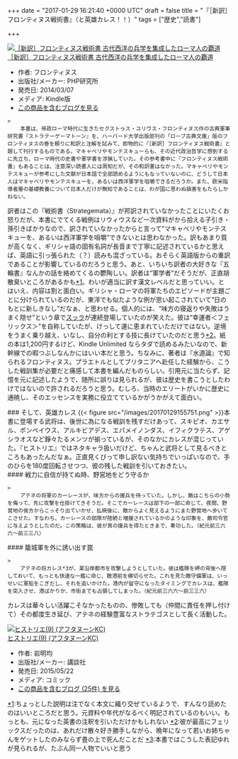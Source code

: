 
+++
date = "2017-01-29 16:21:40 +0000 UTC"
draft = false
title = "『［新訳］フロンティヌス戦術書』（と英雄カレス！！）"
tags = ["歴史","読書"]

+++
<div class="hatena-asin-detail"><a href="http://www.amazon.co.jp/exec/obidos/ASIN/B00INIG8PW/bestylesnet-22/"><img src="https://images-fe.ssl-images-amazon.com/images/I/51rYF9DyhXL._SL160_.jpg" class="hatena-asin-detail-image" alt="［新訳］フロンティヌス戦術書 古代西洋の兵学を集成したローマ人の覇道" title="［新訳］フロンティヌス戦術書 古代西洋の兵学を集成したローマ人の覇道"/></a><div class="hatena-asin-detail-info"><a href="http://www.amazon.co.jp/exec/obidos/ASIN/B00INIG8PW/bestylesnet-22/">［新訳］フロンティヌス戦術書 古代西洋の兵学を集成したローマ人の覇道</a><ul><li><span class="hatena-asin-detail-label">作者:</span> フロンティヌス</li><li><span class="hatena-asin-detail-label">出版社/メーカー:</span> PHP研究所</li><li><span class="hatena-asin-detail-label">発売日:</span> 2014/03/07</li><li><span class="hatena-asin-detail-label">メディア:</span> Kindle版</li><li><a href="http://d.hatena.ne.jp/asin/B00INIG8PW/bestylesnet-22" target="_blank">この商品を含むブログを見る</a></li></ul></div><div class="hatena-asin-detail-foot"></div></div>

    >
        本書は、帝政ローマ時代に生きたセクストゥス・ユリウス・フロンティヌス作の古典軍事研究書『ストラテーゲーマトーン』を、ハーバード大学出版部刊の「ローブ古典文庫」版のフロンティヌスの巻を頼りに和訳と注解を試みて、即物的に『［新訳］フロンティヌス戦術書』と題して刊行するものである。マキャベリやモンテスキューらも、その近代政治哲学に想到するに先立ち、ローマ時代の史書や軍学書を渉猟していた。その参考書中に『フロンティヌス戦術書』もあることは、注意深い読書人には周知だが、その和訳書はなかった。マキャベリやモンテスキューが参考にした文献が日本語で全部読めるようにもなっていないのに、どうして日本人はマキャベリやモンテスキューを、あるいは西洋軍学を咀嚼できるだろうか。また、欧米指導者層の基礎教養について日本人だけが無知であることは、わが国に思わぬ損害をもたらしかねない。

    
訳者はこの『戦術書（Strategemata）』が邦訳されていなかったことにいたくお怒りだが、本書にでてくる戦例はリウィウスなど一次資料がから拾える子引き・孫引きばかりなので、訳されていなかったからと言って“マキャベリやモンテスキューを、あるいは西洋軍学を咀嚼”できないとは思わなかった。訳もあまり質が高くなく、ギリシャ語の固有名詞が長音まで丁寧に記述されているかと思えば、英語に引っ張られた（？）読みも混ざっている。おそらく英語版からの重訳であることが影響しているのだろうと思う。あと、いちいち訳者の大好きな『五輪書』なんかの話を絡めてくるの鬱陶しい。訳者は“軍学者”だそうだが、正直胡散臭いところがあるかも<a href="#f-8dd96c1c" name="fn-8dd96c1c" title="ちょっとした説明は注でなく本文に織り交ぜているようで、すんなり読めたのはいいところだと思う。元資料や年代がなるべく明記されているのもいい。もっとも、元になった英書の注釈を引いただけかもしれない">*1</a>。わいが適当に訳す漢文レベルだと思っていい。とはいえ、内容は割と面白い。ギリシャ・ローマの将軍たちのエピソードが主題ごとに分けられているのだが、東洋でも似たような例が思い起こされていて“日のもとに新しきなし”だなぁ、と思わせる。個人的には、“味方の寝返りや失敗はうまく隠せ”という章で<a href="https://ja.wikipedia.org/wiki/%E3%83%AB%E3%82%AD%E3%82%A6%E3%82%B9%E3%83%BB%E3%82%B3%E3%83%AB%E3%83%8D%E3%83%AA%E3%82%A6%E3%82%B9%E3%83%BB%E3%82%B9%E3%83%83%E3%83%A9">スッラ</a>が連続登場していたのが笑えた。彼は“幸運者＜フェリックス＞”を自称していたが、けっして運に恵まれていただけではない。逆境をうまく乗り越え、いなし、自分の利とする技に長けていたのだと思う<a href="#f-7f0fc9f1" name="fn-7f0fc9f1" title="彼が最高にフェリックスだったのは、あれだけ散々好き勝手しながら、晩年になって若いお姉ちゃんをゲットしたのみならず畳の上で死んだことだ">*2</a>。紙の本は1,200円するけど、Kindle Unlimited ならタダで読めるみたいなので、新幹線での暇つぶしなんかにはいい本だと思う。ちなみに、著者は『水道論』で知られるフロンティヌス。プラエトルとしてブリタニアへ赴任した経験から、こうした戦訓集が必要だと痛感して本書を編んだものらしい。引用元に当たらず、記憶を元に記述したようで、随所に誤りは見られるが、彼は歴史を書こうとしたわけではないので許されるだろうと思う。むしろ、当時のエリートがいかに歴史に通暁し、そのエッセンスを実務に役立てているかがうかがえて面白い。

<div class="section">
    ### そして、英雄カレス
    {{< figure src="/images/20170129155751.png"  >}}本書に登場する武将は、後世に為になる戦訓を残すだけあって、スキピオ、カエサル、ポンペイウス、アルキビアデス、エパメイノンダス、イフィクラテス、アゲシラオスなど錚々たるメンツが揃っているが、そのなかにカレスが混じっていた。『ヒストリエ』ではネタキャラ扱いだけど、ちゃんと武将として見るべきところもあったんだなぁ。正直見くびって申し訳ない気持ちでいっぱいなので、手のひらを180度回転させつつ、彼の残した戦訓を引いておきたい。

<div class="section">
    #### 戦力に自信が持てぬ時、野営地をどう守るか
    
    >
        アテネの将軍のカーレースが、味方からの援兵を待っていた。しかし、敵はこちらの小勢を侮って、先に攻撃を仕掛けてきそうだ。そこでカーレースは部下の一部に命じて、夜間、野営地の後方からこっそり出ていかせ、払暁後に、敵からよく見えるようにまた野営地へ歩いてこさせた。すなわち、カーレースの部隊が陸続と増援されているかのような印象を、敵司令官に与えようとしたのだ。この策略は、彼が真の援兵を得たときまで、奏功した。（紀元前三六六～前三三八）

    

</div>
<div class="section">
    #### 籠城軍を外に誘い出す罠
    
    >
        アテネの将カレス*3が、某沿岸都市を攻撃しようとしていた。彼は艦隊を岬の背後へ隠しておいて、もっとも快速な一艦に命じ、敵港前を横切らせた。これを見た敵守備軍は、いっせいに軍船をこぎだし、それを追いかけた。港内が留守になったタイミングでカレスは、艦隊を突入させ、港ばかりか、市街までも占領してしまった。（紀元前三六六～前三三六）

    
カレスは華々しい活躍こそなかったものの、惨敗しても（仲間に責任を押し付けて）その都度生き延び、アテネの経験豊富なストラテゴスとして長く活動した。<div class="hatena-asin-detail"><a href="http://www.amazon.co.jp/exec/obidos/ASIN/4063879135/bestylesnet-22/"><img src="https://images-fe.ssl-images-amazon.com/images/I/51M9tfsJVvL._SL160_.jpg" class="hatena-asin-detail-image" alt="ヒストリエ(9) (アフタヌーンKC)" title="ヒストリエ(9) (アフタヌーンKC)"/></a><div class="hatena-asin-detail-info"><a href="http://www.amazon.co.jp/exec/obidos/ASIN/4063879135/bestylesnet-22/">ヒストリエ(9) (アフタヌーンKC)</a><ul><li><span class="hatena-asin-detail-label">作者:</span> 岩明均</li><li><span class="hatena-asin-detail-label">出版社/メーカー:</span> 講談社</li><li><span class="hatena-asin-detail-label">発売日:</span> 2015/05/22</li><li><span class="hatena-asin-detail-label">メディア:</span> コミック</li><li><a href="http://d.hatena.ne.jp/asin/4063879135/bestylesnet-22" target="_blank">この商品を含むブログ (25件) を見る</a></li></ul></div><div class="hatena-asin-detail-foot"></div></div>

</div>
</div><div class="footnote">
<a href="#fn-8dd96c1c" name="f-8dd96c1c" class="footnote-number">*1</a><span class="footnote-delimiter">:</span><span class="footnote-text">ちょっとした説明は注でなく本文に織り交ぜているようで、すんなり読めたのはいいところだと思う。元資料や年代がなるべく明記されているのもいい。もっとも、元になった英書の注釈を引いただけかもしれない</span>
<a href="#fn-7f0fc9f1" name="f-7f0fc9f1" class="footnote-number">*2</a><span class="footnote-delimiter">:</span><span class="footnote-text">彼が最高にフェリックスだったのは、あれだけ散々好き勝手しながら、晩年になって若いお姉ちゃんをゲットしたのみならず畳の上で死んだことだ</span>
<a href="#fn-93bfe69d" name="f-93bfe69d" class="footnote-number">*3</a><span class="footnote-delimiter">:</span><span class="footnote-text">本書ではこうした表記ゆれが見られるが、たぶん同一人物でいいと思う</span>
</div>

